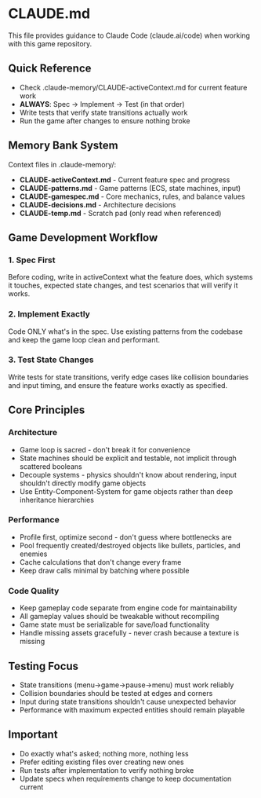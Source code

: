 # CLAUDE.md

This file provides guidance to Claude Code (claude.ai/code) when working with this game repository.

## Quick Reference
* Check .claude-memory/CLAUDE-activeContext.md for current feature work
* **ALWAYS**: Spec → Implement → Test (in that order)
* Write tests that verify state transitions actually work
* Run the game after changes to ensure nothing broke

## Memory Bank System

Context files in .claude-memory/:
* **CLAUDE-activeContext.md** - Current feature spec and progress
* **CLAUDE-patterns.md** - Game patterns (ECS, state machines, input)
* **CLAUDE-gamespec.md** - Core mechanics, rules, and balance values
* **CLAUDE-decisions.md** - Architecture decisions
* **CLAUDE-temp.md** - Scratch pad (only read when referenced)

## Game Development Workflow

### 1. Spec First
Before coding, write in activeContext what the feature does, which systems it touches, expected state changes, and test scenarios that will verify it works.

### 2. Implement Exactly
Code ONLY what's in the spec. Use existing patterns from the codebase and keep the game loop clean and performant.

### 3. Test State Changes
Write tests for state transitions, verify edge cases like collision boundaries and input timing, and ensure the feature works exactly as specified.

## Core Principles

### Architecture
* Game loop is sacred - don't break it for convenience
* State machines should be explicit and testable, not implicit through scattered booleans
* Decouple systems - physics shouldn't know about rendering, input shouldn't directly modify game objects
* Use Entity-Component-System for game objects rather than deep inheritance hierarchies

### Performance
* Profile first, optimize second - don't guess where bottlenecks are
* Pool frequently created/destroyed objects like bullets, particles, and enemies
* Cache calculations that don't change every frame
* Keep draw calls minimal by batching where possible

### Code Quality
* Keep gameplay code separate from engine code for maintainability
* All gameplay values should be tweakable without recompiling
* Game state must be serializable for save/load functionality
* Handle missing assets gracefully - never crash because a texture is missing

## Testing Focus
* State transitions (menu→game→pause→menu) must work reliably
* Collision boundaries should be tested at edges and corners
* Input during state transitions shouldn't cause unexpected behavior
* Performance with maximum expected entities should remain playable

## Important
* Do exactly what's asked; nothing more, nothing less
* Prefer editing existing files over creating new ones
* Run tests after implementation to verify nothing broke
* Update specs when requirements change to keep documentation current